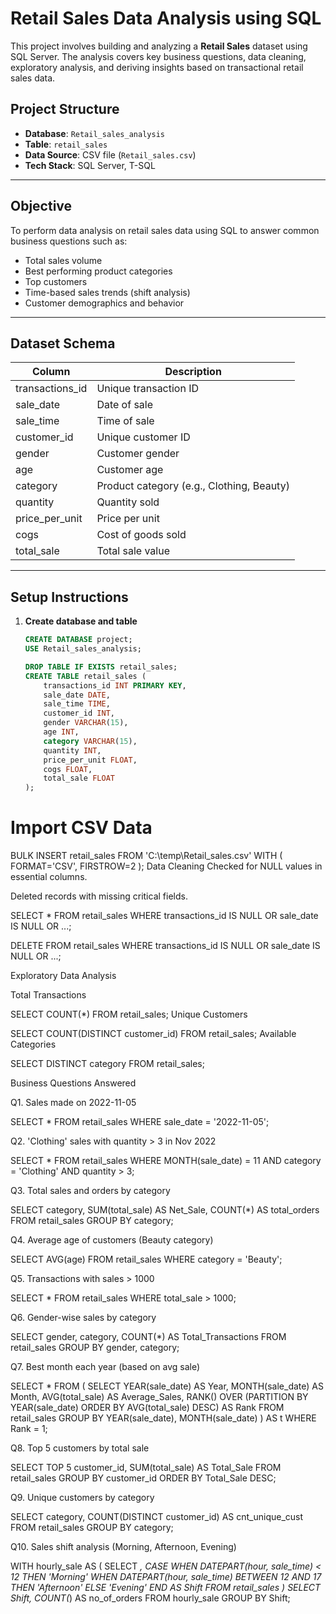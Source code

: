 # Retail Sales Data Analysis using SQL

This project involves building and analyzing a **Retail Sales** dataset using SQL Server. The analysis covers key business questions, data cleaning, exploratory analysis, and deriving insights based on transactional retail sales data.

## Project Structure

- **Database**: `Retail_sales_analysis`
- **Table**: `retail_sales`
- **Data Source**: CSV file (`Retail_sales.csv`)
- **Tech Stack**: SQL Server, T-SQL

---

## Objective

To perform data analysis on retail sales data using SQL to answer common business questions such as:
- Total sales volume
- Best performing product categories
- Top customers
- Time-based sales trends (shift analysis)
- Customer demographics and behavior

---

## Dataset Schema

| Column            | Description                      |
|-------------------|----------------------------------|
| transactions_id   | Unique transaction ID            |
| sale_date         | Date of sale                     |
| sale_time         | Time of sale                     |
| customer_id       | Unique customer ID               |
| gender            | Customer gender                  |
| age               | Customer age                     |
| category          | Product category (e.g., Clothing, Beauty) |
| quantity          | Quantity sold                    |
| price_per_unit    | Price per unit                   |
| cogs              | Cost of goods sold               |
| total_sale        | Total sale value                 |

---

## Setup Instructions

1. **Create database and table**
   ```sql
   CREATE DATABASE project;
   USE Retail_sales_analysis;

   DROP TABLE IF EXISTS retail_sales;
   CREATE TABLE retail_sales (
       transactions_id INT PRIMARY KEY,
       sale_date DATE,
       sale_time TIME,
       customer_id INT,
       gender VARCHAR(15),
       age INT,
       category VARCHAR(15),
       quantity INT,
       price_per_unit FLOAT,
       cogs FLOAT,
       total_sale FLOAT
   );
# Import CSV Data

BULK INSERT retail_sales
FROM 'C:\temp\Retail_sales.csv'
WITH (
    FORMAT='CSV',
    FIRSTROW=2
);
Data Cleaning
Checked for NULL values in essential columns.

Deleted records with missing critical fields.

SELECT * FROM retail_sales
WHERE transactions_id IS NULL OR sale_date IS NULL OR ...;

DELETE FROM retail_sales
WHERE transactions_id IS NULL OR sale_date IS NULL OR ...;

Exploratory Data Analysis

Total Transactions

SELECT COUNT(*) FROM retail_sales;
Unique Customers

SELECT COUNT(DISTINCT customer_id) FROM retail_sales;
Available Categories

SELECT DISTINCT category FROM retail_sales;

Business Questions Answered

Q1. Sales made on 2022-11-05

SELECT * FROM retail_sales WHERE sale_date = '2022-11-05';

Q2. 'Clothing' sales with quantity > 3 in Nov 2022

SELECT * FROM retail_sales
WHERE MONTH(sale_date) = 11 AND category = 'Clothing' AND quantity > 3;

Q3. Total sales and orders by category

SELECT category, SUM(total_sale) AS Net_Sale, COUNT(*) AS total_orders
FROM retail_sales GROUP BY category;

Q4. Average age of customers (Beauty category)

SELECT AVG(age) FROM retail_sales WHERE category = 'Beauty';

Q5. Transactions with sales > 1000

SELECT * FROM retail_sales WHERE total_sale > 1000;

Q6. Gender-wise sales by category

SELECT gender, category, COUNT(*) AS Total_Transactions
FROM retail_sales GROUP BY gender, category;

Q7. Best month each year (based on avg sale)

SELECT * FROM (
  SELECT YEAR(sale_date) AS Year, MONTH(sale_date) AS Month,
         AVG(total_sale) AS Average_Sales,
         RANK() OVER (PARTITION BY YEAR(sale_date) ORDER BY AVG(total_sale) DESC) AS Rank
  FROM retail_sales
  GROUP BY YEAR(sale_date), MONTH(sale_date)
) AS t WHERE Rank = 1;

Q8. Top 5 customers by total sale

SELECT TOP 5 customer_id, SUM(total_sale) AS Total_Sale
FROM retail_sales GROUP BY customer_id ORDER BY Total_Sale DESC;

Q9. Unique customers by category

SELECT category, COUNT(DISTINCT customer_id) AS cnt_unique_cust
FROM retail_sales GROUP BY category;

Q10. Sales shift analysis (Morning, Afternoon, Evening)

WITH hourly_sale AS (
  SELECT *,
    CASE 
      WHEN DATEPART(hour, sale_time) < 12 THEN 'Morning'
      WHEN DATEPART(hour, sale_time) BETWEEN 12 AND 17 THEN 'Afternoon'
      ELSE 'Evening'
    END AS Shift
  FROM retail_sales
)
SELECT Shift, COUNT(*) AS no_of_orders
FROM hourly_sale GROUP BY Shift;

